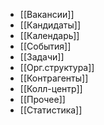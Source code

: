 - [[Вакансии]]
- [[Кандидаты]]
- [[Календарь]]
- [[События]]
- [[Задачи]]
- [[Орг.структура]]
- [[Контрагенты]]
- [[Колл-центр]]
- [[Прочее]]
- [[Статистика]]